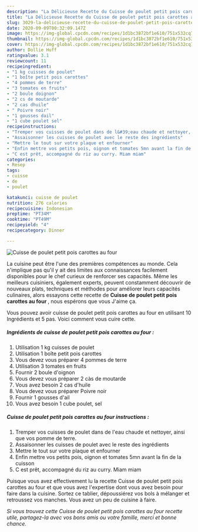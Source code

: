 ```yaml
---
description: "La Délicieuse Recette du Cuisse de poulet petit pois carottes au four"
title: "La Délicieuse Recette du Cuisse de poulet petit pois carottes au four"
slug: 3029-la-delicieuse-recette-du-cuisse-de-poulet-petit-pois-carottes-au-four
date: 2020-09-09T00:32:09.147Z
image: https://img-global.cpcdn.com/recipes/1d1bc3872bf1e610/751x532cq70/cuisse-de-poulet-petit-pois-carottes-au-four-photo-principale-de-la-recette.jpg
thumbnail: https://img-global.cpcdn.com/recipes/1d1bc3872bf1e610/751x532cq70/cuisse-de-poulet-petit-pois-carottes-au-four-photo-principale-de-la-recette.jpg
cover: https://img-global.cpcdn.com/recipes/1d1bc3872bf1e610/751x532cq70/cuisse-de-poulet-petit-pois-carottes-au-four-photo-principale-de-la-recette.jpg
author: Dollie Huff
ratingvalue: 3.1
reviewcount: 11
recipeingredient:
- "1 kg cuisses de poulet"
- "1 boîte petit pois carottes"
- "4 pommes de terre"
- "3 tomates en fruits"
- "2 boule doignon"
- "2 cs de moutarde"
- "2 cas dhuile"
- " Poivre noir"
- "1 gousses dail"
- "1 cube poulet sel"
recipeinstructions:
- "Tremper vos cuisses de poulet dans de l&#39;eau chaude et nettoyer, ainsi que vos pomme de terre."
- "Assaisonner les cuisses de poulet avec le reste des ingrédients"
- "Mettre le tout sur votre plaque et enfourner"
- "Enfin mettre vos petits pois, oignon et tomates 5mn avant la fin de la cuisson"
- "C est prêt, accompagné du riz au curry. Miam miam"
categories:
- Resep
tags:
- cuisse
- de
- poulet

katakunci: cuisse de poulet 
nutrition: 276 calories
recipecuisine: Indonesian
preptime: "PT34M"
cooktime: "PT49M"
recipeyield: "4"
recipecategory: Dinner

---
```



![Cuisse de poulet petit pois carottes au four](https://img-global.cpcdn.com/recipes/1d1bc3872bf1e610/751x532cq70/cuisse-de-poulet-petit-pois-carottes-au-four-photo-principale-de-la-recette.jpg)

La cuisine peut être l'une des premières compétences au monde. Cela n'implique pas qu'il y ait des limites aux connaissances facilement disponibles pour le chef curieux de renforcer ses capacités. Même les meilleurs cuisiniers, également experts, peuvent constamment découvrir de nouveaux plats, techniques et méthodes pour améliorer leurs capacités culinaires, alors essayons cette recette de <strong> Cuisse de poulet petit pois carottes au four </strong>, nous espérons que vous J'aime ça.

<!--inarticleads1-->

Vous pouvez avoir cuisse de poulet petit pois carottes au four en utilisant 10 Ingrédients et 5 pas. Voici comment vous cuire cette.

##### Ingrédients de cuisse de poulet petit pois carottes au four :

1. Utilisation 1 kg cuisses de poulet
1. Utilisation 1 boîte petit pois carottes
1. Vous devez vous préparer 4 pommes de terre
1. Utilisation 3 tomates en fruits
1. Fournir 2 boule d&#39;oignon
1. Vous devez vous préparer 2 càs de moutarde
1. Vous avez besoin 2 cas d&#39;huile
1. Vous devez vous préparer  Poivre noir
1. Fournir 1 gousses d&#39;ail
1. Vous avez besoin 1 cube poulet, sel




<!--inarticleads2-->

##### Cuisse de poulet petit pois carottes au four instructions :

1. Tremper vos cuisses de poulet dans de l&#39;eau chaude et nettoyer, ainsi que vos pomme de terre.
1. Assaisonner les cuisses de poulet avec le reste des ingrédients
1. Mettre le tout sur votre plaque et enfourner
1. Enfin mettre vos petits pois, oignon et tomates 5mn avant la fin de la cuisson
1. C est prêt, accompagné du riz au curry. Miam miam




<!--inarticleads1-->

<p>
Puisque vous avez effectivement lu la recette Cuisse de poulet petit pois carottes au four et que vous avez l'expertise dont vous avez besoin pour faire dans la cuisine. Sortez ce tablier, dépoussiérez vos bols à mélanger et retroussez vos manches. Vous avez un peu de cuisine à faire.
</p>

<p>
<i>Si vous trouvez cette Cuisse de poulet petit pois carottes au four recette utile, partagez-la avec vos bons amis ou votre famille, merci et bonne chance.</i>
</p>
